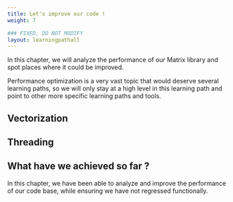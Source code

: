 ```yaml
---
title: Let's improve our code !
weight: 7

### FIXED, DO NOT MODIFY
layout: learningpathall
---
```


In this chapter, we will analyze the performance of our Matrix library and spot
places where it could be improved.

Performance optimization is a very vast topic that would deserve several
learning paths, so we will only stay at a high level in this learning path
and point to other more specific learning paths and tools.

## Vectorization

## Threading

## What have we achieved so far ?

In this chapter, we have been able to analyze and improve the performance
of our code base, while ensuring we have not regressed functionally.